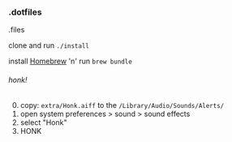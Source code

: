 ### .dotfiles
.files

clone and run `./install`

install [Homebrew](https://brew.sh/) 'n' run `brew bundle`

###### honk!
0. copy: `extra/Honk.aiff` to the `/Library/Audio/Sounds/Alerts/`
1. open system preferences > sound > sound effects
2. select "Honk"
3. HONK
